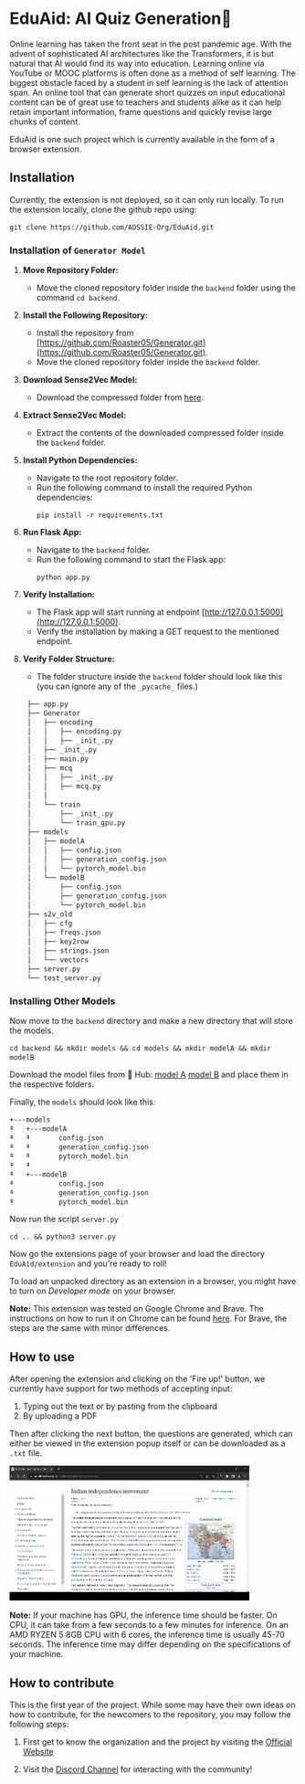 # EduAid: AI Quiz Generation🚀
Online learning has taken the front seat in the post pandemic age. With the advent of sophisticated AI architectures like the Transformers, it is but natural that AI would find its way into education. Learning online via YouTube or MOOC platforms is often done as a method of self learning. The biggest obstacle faced by a student in self learning is the lack of attention span. An online tool that can generate short quizzes on input educational content can be of great use to teachers and students alike as it can help retain important information, frame questions and quickly revise large chunks of content. 

EduAid is one such project which is currently available in the form of a browser extension. 

## Installation

Currently, the extension is not deployed, so it can only run locally. To run the extension locally, clone the github repo using:


```
git clone https://github.com/AOSSIE-Org/EduAid.git
```

### Installation of `Generator Model`

1. **Move Repository Folder:**
   - Move the cloned repository folder inside the `backend` folder using the command `cd backend`.
  
2. **Install the Following Repository:**
   - Install the repository from [https://github.com/Roaster05/Generator.git](https://github.com/Roaster05/Generator.git).
   - Move the cloned repository folder inside the `backend` folder.

3. **Download Sense2Vec Model:**
   - Download the compressed folder from [here](https://github.com/explosion/sense2vec/releases/download/v1.0.0/s2v_reddit_2015_md.tar.gz).

4. **Extract Sense2Vec Model:**
   - Extract the contents of the downloaded compressed folder inside the `backend` folder.

5. **Install Python Dependencies:**
   - Navigate to the root repository folder.
   - Run the following command to install the required Python dependencies:
     ```
     pip install -r requirements.txt
     ```

6. **Run Flask App:**
   - Navigate to the `backend` folder.
   - Run the following command to start the Flask app:
     ```
     python app.py
     ```

7. **Verify Installation:**
   - The Flask app will start running at endpoint [http://127.0.0.1:5000](http://127.0.0.1:5000).
   - Verify the installation by making a GET request to the mentioned endpoint.
  
8. **Verify Folder Structure:**
   - The folder structure inside the `backend` folder should look like this (you can ignore any of the `_pycache_` files.)
   ```
    ├── app.py
    ├── Generator
    │   ├── encoding
    │   │   ├── encoding.py
    │   │   ├── _init_.py
    │   ├── _init_.py
    │   ├── main.py
    │   ├── mcq
    │   │   ├── _init_.py
    │   │   ├── mcq.py
    │   │   
    │   └── train
    │       ├── _init_.py
    │       └── train_gpu.py
    ├── models
    │   ├── modelA
    │   │   ├── config.json
    │   │   ├── generation_config.json
    │   │   └── pytorch_model.bin
    │   └── modelB
    │       ├── config.json
    │       ├── generation_config.json
    │       └── pytorch_model.bin
    ├── s2v_old
    │   ├── cfg
    │   ├── freqs.json
    │   ├── key2row
    │   ├── strings.json
    │   └── vectors
    ├── server.py
    └── test_server.py
   ```
   


### Installing Other Models

Now move to the `backend` directory and make a new directory that will store the models.



```
cd backend && mkdir models && cd models && mkdir modelA && mkdir modelB
```

Download the model files from 🤗 Hub: [model A](https://huggingface.co/prarabdhshukla/fine-tuned-t5-keyphrase-detection) [model B](https://huggingface.co/prarabdhshukla/fine-tuned-t5-answer-aware-question-generation/tree/main) and place them in the respective folders. 

Finally, the `models` should look like this:

```
+---models
ª   +---modelA
ª   ª       config.json
ª   ª       generation_config.json
ª   ª       pytorch_model.bin
ª   ª
ª   +---modelB
ª           config.json
ª           generation_config.json
ª           pytorch_model.bin
```

Now run the script `server.py`

```
cd .. && python3 server.py
```

Now go the extensions page of your browser and load the directory `EduAid/extension` and you're ready to roll! 

To load an unpacked directory as an extension in a browser, you might have to turn on *Developer mode* on your browser.

**Note:** This extension was tested on Google Chrome and Brave. The instructions on how to run it on Chrome can be found [here](https://developer.chrome.com/docs/extensions/mv3/getstarted/development-basics/). For Brave, the steps are the same with minor differences.

## How to use

After opening the extension and clicking on the 'Fire up!' button, we currently have support for two methods of accepting input:

1. Typing out the text or by pasting from the clipboard
2. By uploading a PDF

Then after clicking the next button, the questions are generated, which can either be viewed in the extension popup itself or can be downloaded as a `.txt` file.

![eduaid-demo](./readme-assets/EduAid-demo.gif)

**Note:** If your machine has GPU, the inference time should be faster. On CPU, it can take from a few seconds to a few minutes for inference. On an AMD RYZEN 5 8GB CPU with 6 cores, the inference time is usually 45-70 seconds. The inference time may differ depending on the specifications of your machine.

## How to contribute

This is the first year of the project. While some may have their own ideas on how to contribute, for the newcomers to the repository, you may follow the following steps: 

1. First get to know the organization and the project by visiting the [Official Website](http://aossie.gitlab.io/)

2. Visit the [Discord Channel](https://discord.com/channels/1022871757289422898/1073262393670504589) for interacting with the community!


